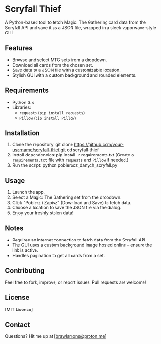 # Scryfall Thief

A Python-based tool to fetch Magic: The Gathering card data from the Scryfall API and save it as a JSON file, wrapped in a sleek vaporwave-style GUI.

## Features
- Browse and select MTG sets from a dropdown.
- Download all cards from the chosen set.
- Save data to a JSON file with a customizable location.
- Stylish GUI with a custom background and rounded elements.

## Requirements
- Python 3.x
- Libraries:
  - `requests` (`pip install requests`)
  - `Pillow` (`pip install Pillow`)

## Installation
1. Clone the repository:
   git clone https://github.com/your-username/scryfall-thief.git
   cd scryfall-thief
2. Install dependencies:
   pip install -r requirements.txt
   (Create a `requirements.txt` file with `requests` and `Pillow` if needed.)
3. Run the script:
   python pobieracz_danych_scryfall.py

## Usage
1. Launch the app.
2. Select a Magic: The Gathering set from the dropdown.
3. Click "Pobierz i Zapisz" (Download and Save) to fetch data.
4. Choose a location to save the JSON file via the dialog.
5. Enjoy your freshly stolen data!

## Notes
- Requires an internet connection to fetch data from the Scryfall API.
- The GUI uses a custom background image hosted online – ensure the link is active.
- Handles pagination to get all cards from a set.

## Contributing
Feel free to fork, improve, or report issues. Pull requests are welcome!

## License
[MIT License]

## Contact
Questions? Hit me up at [brawlsmons@proton.me].
